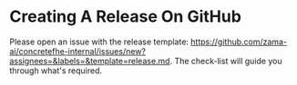 # Creating A Release On GitHub

Please open an issue with the release template: https://github.com/zama-ai/concretefhe-internal/issues/new?assignees=&labels=&template=release.md. The check-list will guide you through what's required.
